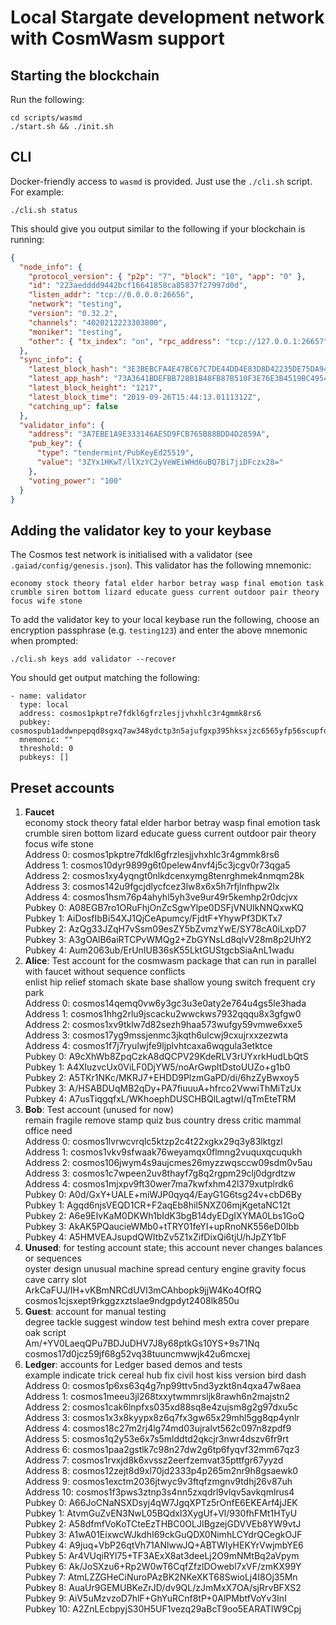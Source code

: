 # Local Stargate development network with CosmWasm support

## Starting the blockchain

Run the following:

```
cd scripts/wasmd
./start.sh && ./init.sh
```

## CLI

Docker-friendly access to `wasmd` is provided. Just use the `./cli.sh` script.
For example:

```
./cli.sh status
```

This should give you output similar to the following if your blockchain is
running:

```json
{
  "node_info": {
    "protocol_version": { "p2p": "7", "block": "10", "app": "0" },
    "id": "223aedddd9442bcf16641858ca85837f27997d0d",
    "listen_addr": "tcp://0.0.0.0:26656",
    "network": "testing",
    "version": "0.32.2",
    "channels": "4020212223303800",
    "moniker": "testing",
    "other": { "tx_index": "on", "rpc_address": "tcp://127.0.0.1:26657" }
  },
  "sync_info": {
    "latest_block_hash": "3E3BEBCFA4E47BC67C7DE44DD4E83D8D42235DE75DA942A6BECD1F0F5A6246E4",
    "latest_app_hash": "73A3641BDEFBB728B1B48FB87B510F3E76E3B4519BC4954C6E1060738FCE8B14",
    "latest_block_height": "1217",
    "latest_block_time": "2019-09-26T15:44:13.0111312Z",
    "catching_up": false
  },
  "validator_info": {
    "address": "3A7EBE1A9E333146AE5D9FCB765B88BDD4D2859A",
    "pub_key": {
      "type": "tendermint/PubKeyEd25519",
      "value": "3ZYx1HKwT/llXzYC2yVeWEiWHd6uBQ7Bi7jiDFczx28="
    },
    "voting_power": "100"
  }
}
```

## Adding the validator key to your keybase

The Cosmos test network is initialised with a validator (see
`.gaiad/config/genesis.json`). This validator has the following mnemonic:

```
economy stock theory fatal elder harbor betray wasp final emotion task crumble siren bottom lizard educate guess current outdoor pair theory focus wife stone
```

To add the validator key to your local keybase run the following, choose an
encryption passphrase (e.g. `testing123`) and enter the above mnemonic when
prompted:

```
./cli.sh keys add validator --recover
```

You should get output matching the following:

```
- name: validator
  type: local
  address: cosmos1pkptre7fdkl6gfrzlesjjvhxhlc3r4gmmk8rs6
  pubkey: cosmospub1addwnpepqd8sgxq7aw348ydctp3n5ajufgxp395hksxjzc6565yfp56scupfqhlgyg5
  mnemonic: ""
  threshold: 0
  pubkeys: []
```

## Preset accounts

1. **Faucet**<br>
   economy stock theory fatal elder harbor betray wasp final emotion task crumble siren bottom lizard educate guess current outdoor pair theory focus wife stone<br>
   Address 0: cosmos1pkptre7fdkl6gfrzlesjjvhxhlc3r4gmmk8rs6<br>
   Address 1: cosmos10dyr9899g6t0pelew4nvf4j5c3jcgv0r73qga5<br>
   Address 2: cosmos1xy4yqngt0nlkdcenxymg8tenrghmek4nmqm28k<br>
   Address 3: cosmos142u9fgcjdlycfcez3lw8x6x5h7rfjlnfhpw2lx<br>
   Address 4: cosmos1hsm76p4ahyhl5yh3ve9ur49r5kemhp2r0dcjvx<br>
   Pubkey 0: A08EGB7ro1ORuFhjOnZcSgwYlpe0DSFjVNUIkNNQxwKQ<br>
   Pubkey 1: AiDosfIbBi54XJ1QjCeApumcy/FjdtF+YhywPf3DKTx7<br>
   Pubkey 2: AzQg33JZqH7vSsm09esZY5bZvmzYwE/SY78cA0iLxpD7<br>
   Pubkey 3: A3gOAlB6aiRTCPvWMQg2+ZbGYNsLd8qlvV28m8p2UhY2<br>
   Pubkey 4: Aum2063ub/ErUnIUB36sK55LktGUStgcbSiaAnL1wadu
2. **Alice**: Test account for the cosmwasm package that can run in parallel with faucet without sequence conflicts<br>
   enlist hip relief stomach skate base shallow young switch frequent cry park<br>
   Address 0: cosmos14qemq0vw6y3gc3u3e0aty2e764u4gs5le3hada<br>
   Address 1: cosmos1hhg2rlu9jscacku2wwckws7932qqqu8x3gfgw0<br>
   Address 2: cosmos1xv9tklw7d82sezh9haa573wufgy59vmwe6xxe5<br>
   Address 3: cosmos17yg9mssjenmc3jkqth6ulcwj9cxujrxxzezwta<br>
   Address 4: cosmos1f7j7ryulwjfe9ljplvhtcaxa6wqgula3etktce<br>
   Pubkey 0: A9cXhWb8ZpqCzkA8dQCPV29KdeRLV3rUYxrkHudLbQtS<br>
   Pubkey 1: A4XluzvcUx0ViLF0DjYW5/noArGwpltDstoUUZo+g1b0<br>
   Pubkey 2: A5TKr1NKc/MKRJ7+EHDD9PlzmGaPD/di/6hzZyBwxoy5<br>
   Pubkey 3: A/HSABDUqMB2qDy+PA7fiuuuA+hfrco2VwwiThMiTzUx<br>
   Pubkey 4: A7usTiqgqfxL/WKhoephDUSCHBQlLagtwI/qTmEteTRM
3. **Bob**: Test account (unused for now)<br>
   remain fragile remove stamp quiz bus country dress critic mammal office need<br>
   Address 0: cosmos1lvrwcvrqlc5ktzp2c4t22xgkx29q3y83lktgzl<br>
   Address 1: cosmos1vkv9sfwaak76weyamqx0flmng2vuquxqcuqukh<br>
   Address 2: cosmos106jwym4s9aujcmes26myzzwqsccw09sdm0v5au<br>
   Address 3: cosmos1c7wpeen2uv8thayf7g8q2rgpm29clj0dgrdtzw<br>
   Address 4: cosmos1mjxpv9ft30wer7ma7kwfxhm42l379xutplrdk6<br>
   Pubkey 0: A0d/GxY+UALE+miWJP0qyq4/EayG1G6tsg24v+cbD6By<br>
   Pubkey 1: Agqd6njsVEQD1CR+F2aqEb8hil5NXZ06mjKgetaNC12t<br>
   Pubkey 2: A6e9ElvKaM0DKWh1bIdK3bgB14dyEDgIXYMA0Lbs1GoQ<br>
   Pubkey 3: AkAK5PQaucieWMb0+tTRY01feYI+upRnoNK556eD0Ibb<br>
   Pubkey 4: A5HMVEAJsupdQWItbZv5Z1xZifDixQi6tjU/hJpZY1bF
4. **Unused**: for testing account state; this account never changes balances or sequences<br>
   oyster design unusual machine spread century engine gravity focus cave carry slot<br>
   ArkCaFUJ/IH+vKBmNRCdUVl3mCAhbopk9jjW4Ko4OfRQ<br>
   cosmos1cjsxept9rkggzxztslae9ndgpdyt2408lk850u
5. **Guest**: account for manual testing<br>
   degree tackle suggest window test behind mesh extra cover prepare oak script<br>
   Am/+YV0LaeqQPu7BDJuDHV7J8y68ptkGs10YS+9s71Nq<br>
   cosmos17d0jcz59jf68g52vq38tuuncmwwjk42u6mcxej
6. **Ledger**: accounts for Ledger based demos and tests<br>
   example indicate trick cereal hub fix civil host kiss version bird dash<br>
   Address 0: cosmos1p6xs63q4g7np99ttv5nd3yzkt8n4qxa47w8aea<br>
   Address 1: cosmos1meeu3jl268txxytwmmrsljk8rawh6n2majstn2<br>
   Address 2: cosmos1cak6lnpfxs035xd88sq8e4zujsm8g2g97dxu5c<br>
   Address 3: cosmos1x3x8kyypx8z6q7fx3gw65x29mhl5gg8qp4ynlr<br>
   Address 4: cosmos18c27m2rj4lg74md03ujralvt562c097n8zpdf9<br>
   Address 5: cosmos1q2y53e6x7s5mlddtd2qkcjr3nwr4dszv6fr9rt<br>
   Address 6: cosmos1paa2gstlk7c98n27dw2g6tp6fyqvf32mm67qz3<br>
   Address 7: cosmos1rvxjd8k6xvssz2eerfzemvat35pttfgr67yyzd<br>
   Address 8: cosmos12zejt8d9xl70jd2333p4p265m2nr9h8gsaewk0<br>
   Address 9: cosmos1exctm2036jtwyc9v3ftqfzmgnv9tdhj26v87uh<br>
   Address 10: cosmos1f3pws3ztnp3s4nn5zxqdrl9vlqv5avkqmlrus4<br>
   Pubkey 0: A66JoCNaNSXDsyj4qW7JgqXPTz5rOnfE6EKEArf4jJEK<br>
   Pubkey 1: AtvmGuZvEN3NwL05BQdxl3XygUf+Vl/930fhFMt1HTyU<br>
   Pubkey 2: A58dfmfVoKoTCteEzTHBC0OLJIBgzejGDVVEb8YW9vtJ<br>
   Pubkey 3: A1wA01EixwcWJkdhI69ckGuQDX0NimhLCYdrQCegkOJF<br>
   Pubkey 4: A9juq+VbP26qtVh71ANlwwJQ+ABTWIyHEKYrVwjmbYE6<br>
   Pubkey 5: Ar4VUqiRYl75+TF3AExX8at3deeLj2O9mNMtBq2aVpym<br>
   Pubkey 6: Ak/JoSXzu6+Rp2W0wT6CqfZfzlDOwebl7xVF/zmKX99Y<br>
   Pubkey 7: AtmLZZGHeCiNuroPAzBK2NKeXKT68SwioLj4I8Oj35Mn<br>
   Pubkey 8: AuaUr9GEMUBKeZrJD/dv9QL/zJmMxX7OA/sjRrvBFXS2<br>
   Pubkey 9: AiV5uMzvzoD7hlF+GhYuRCnf8tP+0AlPMbtfVoYv3InI<br>
   Pubkey 10: A2ZnLEcbpyjS30H5UF1vezq29aBcT9oo5EARATIW9Cpj
